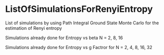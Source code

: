 # ListOfSimulationsForRenyiEntropy
List of simulations by using Path Integral Ground State Monte Carlo for the estimation of Renyi entropy

Simulations already done for Entropy vs beta 
                              N = 2, 8, 16
                              
Simulations already done for Entropy vs g Factror for N = 2, 4, 8, 16, 32
